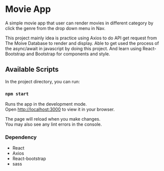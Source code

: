 # Movie App

A simple movie app that user can render movies in different category by click the genre from the drop down menu in Nav.

This project mainly idea is practice using Axios to do API get request from The Moive Database to render and display. Able to get used the process of the async/await in javascript by doing this project. And learn using React-Bootstrap and Bootstrap for components and style.

## Available Scripts

In the project directory, you can run:

### `npm start`

Runs the app in the development mode.\
Open [http://localhost:3000](http://localhost:3000) to view it in your browser.

The page will reload when you make changes.\
You may also see any lint errors in the console.

### Dependency

- React
- Axios
- React-bootstrap
- sass
